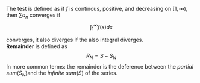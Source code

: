 The test is defined as if $f$ is continous, positive, and decreasing on $[1,\infty)$, then $\sum a_{n}$ converges if 
$$\int^{\infty}_{1} f(x)dx$$ 

converges, it also diverges if the also integral diverges.  
**Remainder** is defined as
$$R_{N} = S - S_{N}$$
In more common terms: the remainder is the deference between the *partial sum*($S_{N}$)and the *infinite sum*($S$) of the series. 
